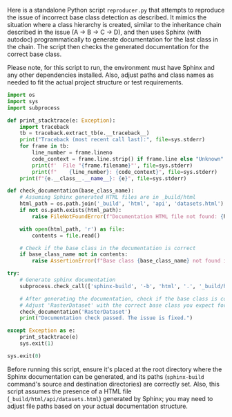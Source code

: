 Here is a standalone Python script `reproducer.py` that attempts to reproduce the issue of incorrect base class detection as described. It mimics the situation where a class hierarchy is created, similar to the inheritance chain described in the issue (A -> B -> C -> D), and then uses Sphinx (with autodoc) programmatically to generate documentation for the last class in the chain. The script then checks the generated documentation for the correct base class.

Please note, for this script to run, the environment must have Sphinx and any other dependencies installed. Also, adjust paths and class names as needed to fit the actual project structure or test requirements.

```python
import os
import sys
import subprocess

def print_stacktrace(e: Exception):
    import traceback
    tb = traceback.extract_tb(e.__traceback__)
    print("Traceback (most recent call last):", file=sys.stderr)
    for frame in tb:
        line_number = frame.lineno
        code_context = frame.line.strip() if frame.line else "Unknown"
        print(f'  File "{frame.filename}"', file=sys.stderr)
        print(f"    {line_number}: {code_context}", file=sys.stderr)
    print(f"{e.__class__.__name__}: {e}", file=sys.stderr)

def check_documentation(base_class_name):
    # Assuming Sphinx generated HTML files are in _build/html
    html_path = os.path.join('_build', 'html', 'api', 'datasets.html')
    if not os.path.exists(html_path):
        raise FileNotFoundError(f"Documentation HTML file not found: {html_path}")

    with open(html_path, 'r') as file:
        contents = file.read()

    # Check if the base class in the documentation is correct
    if base_class_name not in contents:
        raise AssertionError(f"Base class {base_class_name} not found in documentation")

try:
    # Generate sphinx documentation
    subprocess.check_call(['sphinx-build', '-b', 'html', '.', '_build/html'])

    # After generating the documentation, check if the base class is correctly documented
    # Adjust 'RasterDataset' with the correct base class you expect for 'D'
    check_documentation('RasterDataset')
    print("Documentation check passed. The issue is fixed.")

except Exception as e:
    print_stacktrace(e)
    sys.exit(1)

sys.exit(0)
```

Before running this script, ensure it's placed at the root directory where the Sphinx documentation can be generated, and its paths (`sphinx-build` command's source and destination directories) are correctly set. Also, this script assumes the presence of a HTML file (`_build/html/api/datasets.html`) generated by Sphinx; you may need to adjust file paths based on your actual documentation structure.